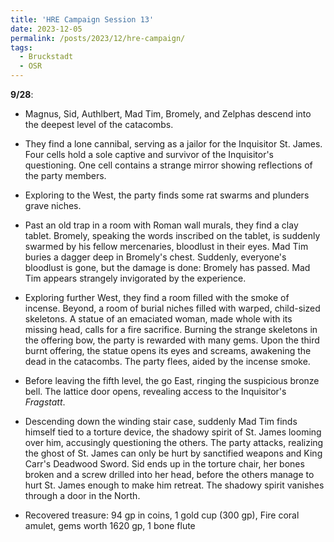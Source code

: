 ```yaml
---
title: 'HRE Campaign Session 13'
date: 2023-12-05
permalink: /posts/2023/12/hre-campaign/
tags:
  - Bruckstadt
  - OSR
---
```



**9/28**:

- Magnus, Sid, Authlbert, Mad Tim, Bromely, and Zelphas descend into the deepest level of the catacombs.

- They find a lone cannibal, serving as a jailor for the Inquisitor St. James. Four cells hold a sole captive and survivor of the Inquisitor's questioning. One cell contains a strange mirror showing reflections of the party members.

- Exploring to the West, the party finds some rat swarms and plunders grave niches.

- Past an old trap in a room with Roman wall murals, they find a clay tablet. Bromely, speaking the words inscribed on the tablet, is suddenly swarmed by his fellow mercenaries, bloodlust in their eyes. Mad Tim buries a dagger deep in Bromely's chest. Suddenly, everyone's bloodlust is gone, but the damage is done: Bromely has passed. Mad Tim appears strangely invigorated by the experience.

- Exploring further West, they find a room filled with the smoke of incense. Beyond, a room of burial niches filled with warped, child-sized skeletons. A statue of an emaciated woman, made whole with its missing head, calls for a fire sacrifice. Burning the strange skeletons in the offering bow, the party is rewarded with many gems. Upon the third burnt offering, the statue opens its eyes and screams, awakening the dead in the catacombs. The party flees, aided by the incense smoke. 

- Before leaving the fifth level, the go East, ringing the suspicious bronze bell. The lattice door opens, revealing access to the Inquisitor's *Fragstatt*. 

- Descending down the winding stair case, suddenly Mad Tim finds himself tied to a torture device, the shadowy spirit of St. James looming over him, accusingly questioning the others. The party attacks, realizing the ghost of St. James can only be hurt by sanctified weapons and King Carr's Deadwood Sword. Sid ends up in the torture chair, her bones broken and a screw drilled into her head, before the others manage to hurt St. James enough to make him retreat. The shadowy spirit vanishes through a door in the North.

- Recovered treasure: 94 gp in coins, 1 gold cup (300 gp), Fire coral amulet, gems worth 1620 gp, 1 bone flute